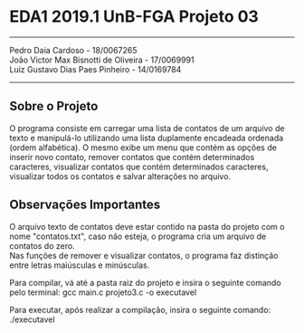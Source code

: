 # EDA1 2019.1 UnB-FGA Projeto 03 #

---

Pedro Daia Cardoso - 18/0067265
<br>João Victor Max Bisnotti de Oliveira - 17/0069991
<br>Luiz Gustavo Dias Paes Pinheiro - 14/0169784

---

## Sobre o Projeto
O programa consiste em carregar uma lista de contatos de um arquivo de texto e manipulá-lo utilizando uma lista duplamente encadeada ordenada (ordem alfabética). O mesmo exibe um menu que contém as opções de inserir novo contato, remover contatos que contém determinados caracteres, visualizar contatos que contém determinados caracteres, visualizar todos os contatos e salvar alterações no arquivo.

## Observações Importantes
O arquivo texto de contatos deve estar contido na pasta do projeto com o nome "contatos.txt", caso não esteja, o programa cria um arquivo de contatos do zero.
<br>Nas funções de remover e visualizar contatos, o programa faz distinção entre letras maiúsculas e minúsculas.

Para compilar, vá até a pasta raiz do projeto e insira o seguinte comando pelo terminal: gcc main.c projeto3.c -o executavel

Para executar, após realizar a compilação, insira o seguinte comando: ./executavel



